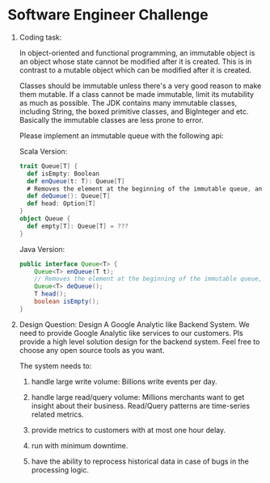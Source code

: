 # Software Engineer Challenge
1. Coding task:

    In object-oriented and functional programming, an immutable object is an object whose state cannot be modified after it is created. This is in contrast to a mutable object which can be modified after it is created. 

    Classes should be immutable unless there's a very good reason to make them mutable. If a class cannot be made immutable, limit its mutability as much as possible. The JDK contains many immutable classes, including String, the boxed primitive classes, and BigInteger and etc. Basically the immutable classes are less prone to error. 

    Please implement an immutable queue with the following api:
	
    Scala Version:
    ```scala
	trait Queue[T] {
	  def isEmpty: Boolean
	  def enQueue(t: T): Queue[T]
	  # Removes the element at the beginning of the immutable queue, and returns the new queue.
	  def deQueue(): Queue[T]
	  def head: Option[T]
	}
	object Queue {
	  def empty[T]: Queue[T] = ???
	}
    ```

    Java Version:
    ```java
	public interface Queue<T> {
        Queue<T> enQueue(T t);
        // Removes the element at the beginning of the immutable queue,and returns the new queue.
        Queue<T> deQueue();
        T head();
        boolean isEmpty();
    }
    ```

2. Design Question: Design A Google Analytic like Backend System.
    We need to provide Google Analytic like services to our customers. Pls provide a high level solution design for the backend system. Feel free to choose any open source tools as you want.
	
	The system needs to:

	1) handle large write volume: Billions write events per day.
	
	2) handle large read/query volume: Millions merchants want to get insight about their business. Read/Query patterns are time-series related metrics. 
	
	3) provide metrics to customers with at most one hour delay.
	
	4) run with minimum downtime.
	
	5) have the ability to reprocess historical data in case of bugs in the processing logic.

